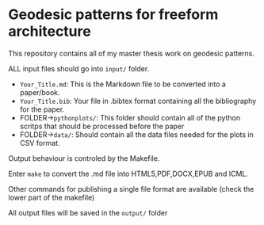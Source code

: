 # Geodesic patterns for freeform architecture

This repository contains all of my master thesis work on geodesic patterns.

ALL input files should go into `input/` folder.

* `Your_Title.md`: This is the Markdown file to be converted into a paper/book.
* `Your_Title.bib`: Your file in .bibtex format containing all the bibliography for the paper.
* FOLDER->`pythonplots/`: This folder should contain all of the python scritps that should be processed before the paper
* FOLDER->`data/`: Should contain all the data files needed for the plots in CSV format.

Output behaviour is controled by the Makefile.

Enter `make` to convert the .md file into HTML5,PDF,DOCX,EPUB and ICML.

Other commands for publishing a single file format are available (check the lower part of the makefile)

All output files will be saved in the `output/` folder
